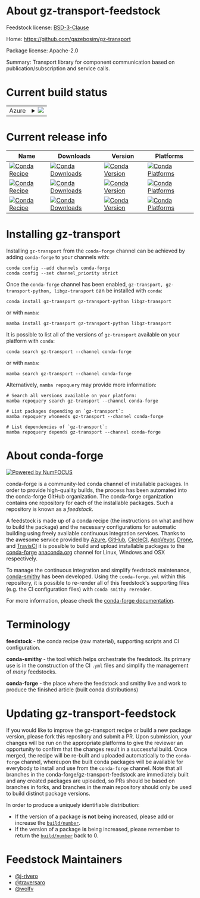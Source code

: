 About gz-transport-feedstock
============================

Feedstock license: [BSD-3-Clause](https://github.com/conda-forge/gz-transport-feedstock/blob/main/LICENSE.txt)

Home: https://github.com/gazebosim/gz-transport

Package license: Apache-2.0

Summary: Transport library for component communication based on publication/subscription and service calls.

Current build status
====================


<table>
    
  <tr>
    <td>Azure</td>
    <td>
      <details>
        <summary>
          <a href="https://dev.azure.com/conda-forge/feedstock-builds/_build/latest?definitionId=17600&branchName=main">
            <img src="https://dev.azure.com/conda-forge/feedstock-builds/_apis/build/status/gz-transport-feedstock?branchName=main">
          </a>
        </summary>
        <table>
          <thead><tr><th>Variant</th><th>Status</th></tr></thead>
          <tbody><tr>
              <td>linux_64</td>
              <td>
                <a href="https://dev.azure.com/conda-forge/feedstock-builds/_build/latest?definitionId=17600&branchName=main">
                  <img src="https://dev.azure.com/conda-forge/feedstock-builds/_apis/build/status/gz-transport-feedstock?branchName=main&jobName=linux&configuration=linux%20linux_64_" alt="variant">
                </a>
              </td>
            </tr><tr>
              <td>linux_aarch64</td>
              <td>
                <a href="https://dev.azure.com/conda-forge/feedstock-builds/_build/latest?definitionId=17600&branchName=main">
                  <img src="https://dev.azure.com/conda-forge/feedstock-builds/_apis/build/status/gz-transport-feedstock?branchName=main&jobName=linux&configuration=linux%20linux_aarch64_" alt="variant">
                </a>
              </td>
            </tr><tr>
              <td>linux_ppc64le</td>
              <td>
                <a href="https://dev.azure.com/conda-forge/feedstock-builds/_build/latest?definitionId=17600&branchName=main">
                  <img src="https://dev.azure.com/conda-forge/feedstock-builds/_apis/build/status/gz-transport-feedstock?branchName=main&jobName=linux&configuration=linux%20linux_ppc64le_" alt="variant">
                </a>
              </td>
            </tr><tr>
              <td>osx_64</td>
              <td>
                <a href="https://dev.azure.com/conda-forge/feedstock-builds/_build/latest?definitionId=17600&branchName=main">
                  <img src="https://dev.azure.com/conda-forge/feedstock-builds/_apis/build/status/gz-transport-feedstock?branchName=main&jobName=osx&configuration=osx%20osx_64_" alt="variant">
                </a>
              </td>
            </tr><tr>
              <td>osx_arm64</td>
              <td>
                <a href="https://dev.azure.com/conda-forge/feedstock-builds/_build/latest?definitionId=17600&branchName=main">
                  <img src="https://dev.azure.com/conda-forge/feedstock-builds/_apis/build/status/gz-transport-feedstock?branchName=main&jobName=osx&configuration=osx%20osx_arm64_" alt="variant">
                </a>
              </td>
            </tr><tr>
              <td>win_64</td>
              <td>
                <a href="https://dev.azure.com/conda-forge/feedstock-builds/_build/latest?definitionId=17600&branchName=main">
                  <img src="https://dev.azure.com/conda-forge/feedstock-builds/_apis/build/status/gz-transport-feedstock?branchName=main&jobName=win&configuration=win%20win_64_" alt="variant">
                </a>
              </td>
            </tr>
          </tbody>
        </table>
      </details>
    </td>
  </tr>
</table>

Current release info
====================

| Name | Downloads | Version | Platforms |
| --- | --- | --- | --- |
| [![Conda Recipe](https://img.shields.io/badge/recipe-gz--transport-green.svg)](https://anaconda.org/conda-forge/gz-transport) | [![Conda Downloads](https://img.shields.io/conda/dn/conda-forge/gz-transport.svg)](https://anaconda.org/conda-forge/gz-transport) | [![Conda Version](https://img.shields.io/conda/vn/conda-forge/gz-transport.svg)](https://anaconda.org/conda-forge/gz-transport) | [![Conda Platforms](https://img.shields.io/conda/pn/conda-forge/gz-transport.svg)](https://anaconda.org/conda-forge/gz-transport) |
| [![Conda Recipe](https://img.shields.io/badge/recipe-gz--transport--python-green.svg)](https://anaconda.org/conda-forge/gz-transport-python) | [![Conda Downloads](https://img.shields.io/conda/dn/conda-forge/gz-transport-python.svg)](https://anaconda.org/conda-forge/gz-transport-python) | [![Conda Version](https://img.shields.io/conda/vn/conda-forge/gz-transport-python.svg)](https://anaconda.org/conda-forge/gz-transport-python) | [![Conda Platforms](https://img.shields.io/conda/pn/conda-forge/gz-transport-python.svg)](https://anaconda.org/conda-forge/gz-transport-python) |
| [![Conda Recipe](https://img.shields.io/badge/recipe-libgz--transport-green.svg)](https://anaconda.org/conda-forge/libgz-transport) | [![Conda Downloads](https://img.shields.io/conda/dn/conda-forge/libgz-transport.svg)](https://anaconda.org/conda-forge/libgz-transport) | [![Conda Version](https://img.shields.io/conda/vn/conda-forge/libgz-transport.svg)](https://anaconda.org/conda-forge/libgz-transport) | [![Conda Platforms](https://img.shields.io/conda/pn/conda-forge/libgz-transport.svg)](https://anaconda.org/conda-forge/libgz-transport) |

Installing gz-transport
=======================

Installing `gz-transport` from the `conda-forge` channel can be achieved by adding `conda-forge` to your channels with:

```
conda config --add channels conda-forge
conda config --set channel_priority strict
```

Once the `conda-forge` channel has been enabled, `gz-transport, gz-transport-python, libgz-transport` can be installed with `conda`:

```
conda install gz-transport gz-transport-python libgz-transport
```

or with `mamba`:

```
mamba install gz-transport gz-transport-python libgz-transport
```

It is possible to list all of the versions of `gz-transport` available on your platform with `conda`:

```
conda search gz-transport --channel conda-forge
```

or with `mamba`:

```
mamba search gz-transport --channel conda-forge
```

Alternatively, `mamba repoquery` may provide more information:

```
# Search all versions available on your platform:
mamba repoquery search gz-transport --channel conda-forge

# List packages depending on `gz-transport`:
mamba repoquery whoneeds gz-transport --channel conda-forge

# List dependencies of `gz-transport`:
mamba repoquery depends gz-transport --channel conda-forge
```


About conda-forge
=================

[![Powered by
NumFOCUS](https://img.shields.io/badge/powered%20by-NumFOCUS-orange.svg?style=flat&colorA=E1523D&colorB=007D8A)](https://numfocus.org)

conda-forge is a community-led conda channel of installable packages.
In order to provide high-quality builds, the process has been automated into the
conda-forge GitHub organization. The conda-forge organization contains one repository
for each of the installable packages. Such a repository is known as a *feedstock*.

A feedstock is made up of a conda recipe (the instructions on what and how to build
the package) and the necessary configurations for automatic building using freely
available continuous integration services. Thanks to the awesome service provided by
[Azure](https://azure.microsoft.com/en-us/services/devops/), [GitHub](https://github.com/),
[CircleCI](https://circleci.com/), [AppVeyor](https://www.appveyor.com/),
[Drone](https://cloud.drone.io/welcome), and [TravisCI](https://travis-ci.com/)
it is possible to build and upload installable packages to the
[conda-forge](https://anaconda.org/conda-forge) [anaconda.org](https://anaconda.org/)
channel for Linux, Windows and OSX respectively.

To manage the continuous integration and simplify feedstock maintenance,
[conda-smithy](https://github.com/conda-forge/conda-smithy) has been developed.
Using the ``conda-forge.yml`` within this repository, it is possible to re-render all of
this feedstock's supporting files (e.g. the CI configuration files) with ``conda smithy rerender``.

For more information, please check the [conda-forge documentation](https://conda-forge.org/docs/).

Terminology
===========

**feedstock** - the conda recipe (raw material), supporting scripts and CI configuration.

**conda-smithy** - the tool which helps orchestrate the feedstock.
                   Its primary use is in the construction of the CI ``.yml`` files
                   and simplify the management of *many* feedstocks.

**conda-forge** - the place where the feedstock and smithy live and work to
                  produce the finished article (built conda distributions)


Updating gz-transport-feedstock
===============================

If you would like to improve the gz-transport recipe or build a new
package version, please fork this repository and submit a PR. Upon submission,
your changes will be run on the appropriate platforms to give the reviewer an
opportunity to confirm that the changes result in a successful build. Once
merged, the recipe will be re-built and uploaded automatically to the
`conda-forge` channel, whereupon the built conda packages will be available for
everybody to install and use from the `conda-forge` channel.
Note that all branches in the conda-forge/gz-transport-feedstock are
immediately built and any created packages are uploaded, so PRs should be based
on branches in forks, and branches in the main repository should only be used to
build distinct package versions.

In order to produce a uniquely identifiable distribution:
 * If the version of a package **is not** being increased, please add or increase
   the [``build/number``](https://docs.conda.io/projects/conda-build/en/latest/resources/define-metadata.html#build-number-and-string).
 * If the version of a package **is** being increased, please remember to return
   the [``build/number``](https://docs.conda.io/projects/conda-build/en/latest/resources/define-metadata.html#build-number-and-string)
   back to 0.

Feedstock Maintainers
=====================

* [@j-rivero](https://github.com/j-rivero/)
* [@traversaro](https://github.com/traversaro/)
* [@wolfv](https://github.com/wolfv/)

